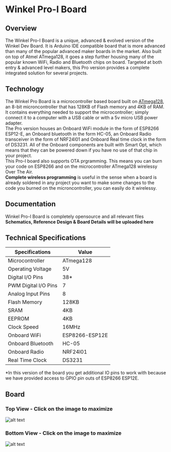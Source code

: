 # Winkel Pro-I Board

## Overview
The Winkel Pro-I Board is a unique, advanced & evolved version of the Winkel Dev Board. It is Arduino IDE compatible board that is more advanced than many of the popular advanced maker boards in the market. Also built on top of Atmel ATmega128, it goes a step further housing many of the popular known WiFi, Radio and Bluetooth chips on board. Targeted at both entry & advanced level makers, this Pro version provides a complete integrated solution for several projects.

## Technology
The Winkel Pro Board is a microcontroller based board built on [ATmega128](http://www.atmel.com/devices/ATMEGA128.aspx?tab=parameters), an 8-bit microncontroller that has 128KB of Flash memory and 4KB of RAM. It contains everything needed to support the microcontroller; simply connect it to a computer with a USB cable or with a 5v micro USB power adapter.  
The Pro version houses an Onboard WiFi module in the form of ESP8266 ESP12-E, an Onboard bluetooth in the form HC-05, an Onboard Radio transceiver in the form of NRF24l01 and Onboard Real time clock in the form of DS3231. All of the Onboard components are built with Smart Opt, which means that they can be powered down if you have no use of that chip in your project.  
This Pro-I board also supports OTA prgramming. This means you can burn your code on ESP8266 and on the microcontroller ATmega128 wirelessy Over The Air.  
**Complete wireless programming** is useful in the sense when a board is already soldered in any project you want to make some changes to the code you burned on the microncontroller, you can easily do it wirelessy.

## Documentation
Winkel Pro-I Board is completely opensource and all relevant files **Schematics, Reference Design & Board Details will be uploaded here**

## Technical Specifications
| Specifications  | Value            |
| ------- | ---------------- |
| Microcontroller  | ATmega128 |
| Operating Voltage	 | 5V |
| Digital I/O Pins | 38* |
| PWM Digital I/O Pins	 | 7 |
| Analog Input Pins	 | 8 |
| Flash Memory	 | 128KB |
| SRAM	 | 4KB |
| EEPROM	 | 4KB |
| Clock Speed	 | 16MHz |
| Onboard WiFi	 | ESP8266-ESP12E |
| Onboard Bluetooth	 | HC-05 |
| Onboard Radio	 | NRF24l01 |
| Real Time Clock	 | DS3231 |

*In this version of the board you get additional IO pins to work with because we have provided access to GPIO pin outs of ESP8266 ESP12E.


## Board
### Top View - Click on the image to maximize
![alt text](https://raw.githubusercontent.com/mboxtech/winkel/master/Winkel-Pro-I-Board/images/Pro-I-Top.png "Winkel Dev Board")

### Bottom View - Click on the image to maximize
![alt text](https://raw.githubusercontent.com/mboxtech/winkel/master/Winkel-Pro-I-Board/images/ProI-Bottom.png "Winkel Dev Board")
